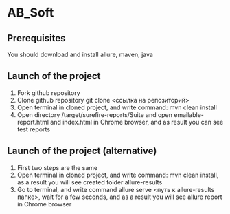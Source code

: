 # AB_Soft
## Prerequisites
You should download and install allure, maven, java

## Launch of the project
1. Fork github repository 
2. Clone github repository git clone <ссылка на репозиторий>
3. Open terminal in cloned project, and write command: mvn clean install
4. Open directory /target/surefire-reports/Suite and open emailable-report.html and index.html in Chrome browser, and as result you can see test reports

## Launch of the project (alternative)
1. First two steps are the same
2. Open terminal in cloned project, and write command: mvn clean install, as a result you will see created folder allure-results
3. Go to terminal, and write command allure serve <путь к allure-results папке>, wait for a few seconds, and as a result you will see allure report in Chrome browser
